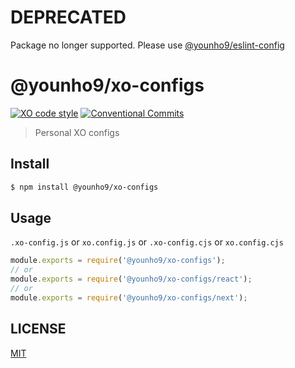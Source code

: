 # DEPRECATED

Package no longer supported. Please use [@younho9/eslint-config](https://github.com/younho9/eslint-config)

# @younho9/xo-configs

[![XO code style](https://img.shields.io/badge/code_style-XO-5ed9c7.svg)](https://github.com/xojs/xo)
[![Conventional Commits](https://img.shields.io/badge/Conventional%20Commits-1.0.0-yellow.svg)](https://conventionalcommits.org)

> Personal XO configs

## Install

```sh
$ npm install @younho9/xo-configs
```

## Usage

`.xo-config.js` or `xo.config.js` or `.xo-config.cjs` or `xo.config.cjs`

```js
module.exports = require('@younho9/xo-configs');
// or
module.exports = require('@younho9/xo-configs/react');
// or
module.exports = require('@younho9/xo-configs/next');
```

## LICENSE

[MIT](LICENSE)

